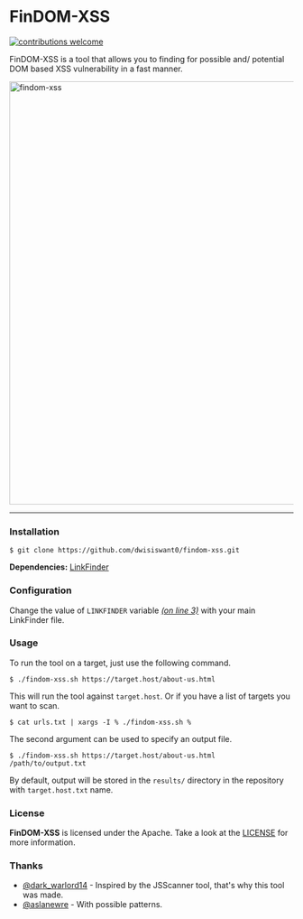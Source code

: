 # FinDOM-XSS

[![contributions welcome](https://img.shields.io/badge/contributions-welcome-brightgreen.svg?style=flat)](https://github.com/dwisiswanto/findom-xss/issues)


FinDOM-XSS is a tool that allows you to finding for possible and/ potential DOM based XSS vulnerability in a fast manner.

<img src="https://user-images.githubusercontent.com/25837540/79048310-7888af00-7c46-11ea-9133-5063cbd3580d.png" alt="findom-xss" width="750">

---

### Installation

```
$ git clone https://github.com/dwisiswant0/findom-xss.git
```

**Dependencies:** [LinkFinder](https://github.com/GerbenJavado/LinkFinder)

### Configuration

Change the value of `LINKFINDER` variable _[(on line 3)](https://github.com/dwisiswant0/findom-xss/blob/master/findom-xss.sh#L3)_ with your main LinkFinder file.

### Usage

To run the tool on a target, just use the following command.
```
$ ./findom-xss.sh https://target.host/about-us.html
```

This will run the tool against `target.host`. Or if you have a list of targets you want to scan.

```
$ cat urls.txt | xargs -I % ./findom-xss.sh %
```

The second argument can be used to specify an output file.
```
$ ./findom-xss.sh https://target.host/about-us.html /path/to/output.txt
```

By default, output will be stored in the `results/` directory in the repository with `target.host.txt` name.

### License

**FinDOM-XSS** is licensed under the Apache. Take a look at the [LICENSE](https://github.com/dwisiswant0/findom-xss/blob/master/LICENSE) for more information.

### Thanks

- [@dark_warlord14](https://twitter.com/dark_warlord14) - Inspired by the JSScanner tool, that's why this tool was made.
- [@aslanewre](https://twitter.com/aslanewre) - With possible patterns.
